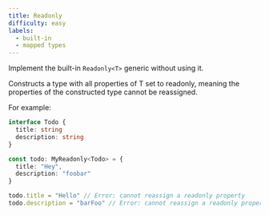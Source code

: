 ```yaml
---
title: Readonly
difficulty: easy
labels: 
  - built-in
  - mapped types
---
```

  Implement the built-in `Readonly<T>` generic without using it.

  Constructs a type with all properties of T set to readonly, meaning the properties of the constructed type cannot be reassigned.

  For example:

  ```ts
  interface Todo {
    title: string
    description: string
  }

  const todo: MyReadonly<Todo> = {
    title: "Hey",
    description: "foobar"
  }

  todo.title = "Hello" // Error: cannot reassign a readonly property
  todo.description = "barFoo" // Error: cannot reassign a readonly property
  ```

